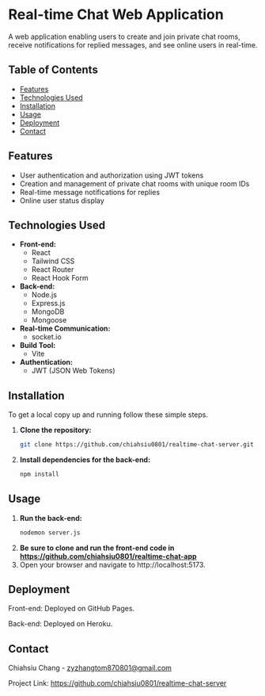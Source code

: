 # Real-time Chat Web Application

A web application enabling users to create and join private chat rooms, receive notifications for replied messages, and see online users in real-time.

## Table of Contents

- [Features](#features)
- [Technologies Used](#technologies-used)
- [Installation](#installation)
- [Usage](#usage)
- [Deployment](#deployment)
- [Contact](#contact)

## Features

- User authentication and authorization using JWT tokens
- Creation and management of private chat rooms with unique room IDs
- Real-time message notifications for replies
- Online user status display

## Technologies Used

- **Front-end:**
  - React
  - Tailwind CSS
  - React Router
  - React Hook Form
- **Back-end:**
  - Node.js
  - Express.js
  - MongoDB
  - Mongoose
- **Real-time Communication:**
  - socket.io
- **Build Tool:**
  - Vite
- **Authentication:**
  - JWT (JSON Web Tokens)

## Installation

To get a local copy up and running follow these simple steps.

1. **Clone the repository:**
   ```sh
   git clone https://github.com/chiahsiu0801/realtime-chat-server.git
   ```
2. **Install dependencies for the back-end:**
   ```sh
   npm install
   ```
## Usage

1. **Run the back-end:**
   ```sh
   nodemon server.js
   ```
2. **Be sure to clone and run the front-end code in <https://github.com/chiahsiu0801/realtime-chat-app>**
3. Open your browser and navigate to http://localhost:5173.

## Deployment
Front-end: Deployed on GitHub Pages.

Back-end: Deployed on Heroku.

## Contact
Chiahsiu Chang - zyzhangtom870801@gmail.com

Project Link: https://github.com/chiahsiu0801/realtime-chat-server
